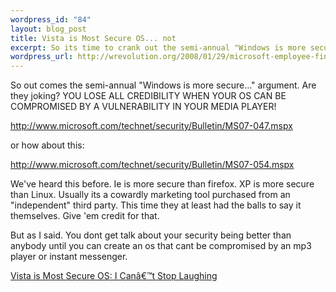 ```yaml
--- 
wordpress_id: "84"
layout: blog_post
title: Vista is Most Secure OS... not
excerpt: So its time to crank out the semi-annual "Windows is more secure..." argument.  I'm sorry, but YOU LOSE ALL CREDIBILITY WHEN YOUR OS CAN BE COMPROMISED BY A VULNERABILITY IN YOUR MEDIA PLAYER!
wordpress_url: http://wrevolution.org/2008/01/29/microsoft-employee-finds-vista-more-secure-than-tiger-appletell/
---
```

So out comes the semi-annual "Windows is more secure..." argument.  Are they joking?  YOU LOSE ALL CREDIBILITY WHEN YOUR OS CAN BE COMPROMISED BY A VULNERABILITY IN YOUR MEDIA PLAYER!

http://www.microsoft.com/technet/security/Bulletin/MS07-047.mspx

or how about this:

http://www.microsoft.com/technet/security/Bulletin/MS07-054.mspx

We've heard this before.    Ie is more secure than firefox.  XP is more secure than Linux.  Usually its a cowardly marketing tool purchased from an "independent" third party.  This time they at least had the balls to say it themselves.  Give 'em credit for that.   

But as I  said.  You dont get talk about your security being better than anybody until you  can create an os that cant be compromised by an mp3 player or instant messenger.

<a href="http://opsamericas.com/?p=565">Vista is Most Secure OS: I Canâ€™t Stop Laughing</a>

